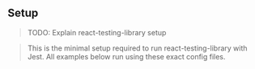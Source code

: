 ## Setup

> TODO: Explain react-testing-library setup

> This is the minimal setup required to run react-testing-library with Jest. All examples below run using these exact config files.
